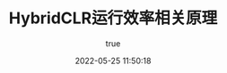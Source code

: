 ---
title: HybridCLR运行效率相关原理
date: 2022-05-25 11:50:18
permalink: /hybridclr/performance/
categories:
    - HybridCLR
tags:
    -
author:
    name: walon
    link: https://github.com/pirunxi
---